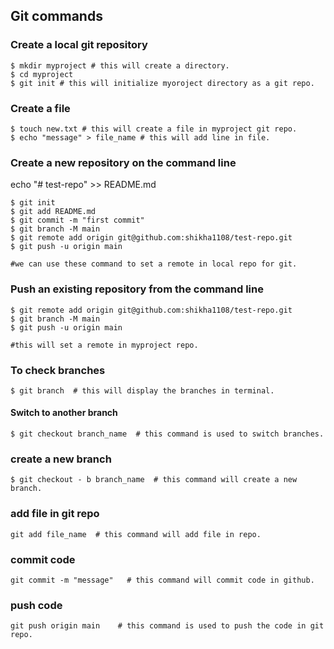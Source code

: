 ## Git  commands

### Create a local git repository

```shell
$ mkdir myproject # this will create a directory.
$ cd myproject
$ git init # this will initialize myoroject directory as a git repo.
 ```

### Create a file

 ```shell
$ touch new.txt # this will create a file in myproject git repo.
$ echo "message" > file_name # this will add line in file.
 ```

### Create a new repository on the command line
echo "# test-repo" >> README.md
```shell
$ git init
$ git add README.md
$ git commit -m "first commit"
$ git branch -M main
$ git remote add origin git@github.com:shikha1108/test-repo.git
$ git push -u origin main

#we can use these command to set a remote in local repo for git.
```

### Push an existing repository from the command line
```shell
$ git remote add origin git@github.com:shikha1108/test-repo.git
$ git branch -M main
$ git push -u origin main

#this will set a remote in myproject repo.
```
### To check branches
```shell
$ git branch  # this will display the branches in terminal.
```
#### Switch to another branch
``` shell
$ git checkout branch_name  # this command is used to switch branches.
```

### create a new branch
```shell
$ git checkout - b branch_name  # this command will create a new branch.
```
### add file in git repo
```shell
git add file_name  # this command will add file in repo.
```

### commit code
```shell
git commit -m "message"   # this command will commit code in github.
```

### push code
```shell
git push origin main    # this command is used to push the code in git repo.
```


